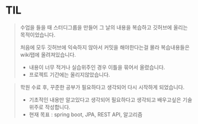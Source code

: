 # TIL

>수업을 들을 때 스터디그룹을 만들어 그 날의 내용을 복습하고 깃허브에 올리는 목적이었습니다.  
>  
>처음에 모두 깃허브에 익숙하지 않아서 커밋을 해야한다는걸 몰라 복습내용들은 wiki탭에 올려져있습니다.
>* 내용이 너무 적거나 실습위주인 경우 이틀을 묶어서 올렸습니다. 
>* 프로젝트 기간에는 올리지않았습니다.  

>학원 수료 후, 꾸준한 공부가 필요하다고 생각되어 다시 시작하게 되었습니다.
>* 기초적인 내용만 알고있다고 생각되어 필요하다고 생각되고 배우고싶은 기술위주로 작성합니다.
>* 현재 목표 : spring boot, JPA, REST API, 알고리즘
